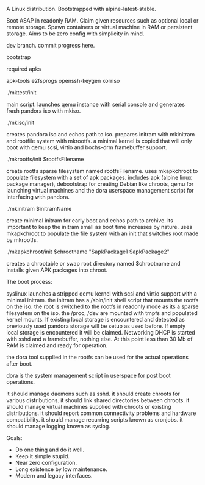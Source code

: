 A Linux distribution.
Bootstrapped with alpine-latest-stable.

Boot ASAP in readonly RAM. 
Claim given resources such as optional local or remote storage. 
Spawn containers or virtual machine in RAM or persistent storage.
Aims to be zero config with simplicity in mind.

dev branch. commit progress here.

bootstrap

required apks

apk-tools e2fsprogs openssh-keygen xorriso

./mktest/init

main script. launches qemu instance with serial console and generates fresh pandora iso with mkiso.

./mkiso/init 

creates pandora iso and echos path to iso. prepares initram with mkinitram and rootfile system with mkrootfs.
a minimal kernel is copied that will only boot with qemu scsi, virtio and bochs-drm framebuffer support.
 
./mkrootfs/init $rootfsFilename

create rootfs sparse filesystem named rootfsFilename.
uses mkapkchroot to populate filesystem with a set of apk packages. 
includes apk (alpine linux package manager), debootstrap for creating Debian like chroots, qemu for launching virtual machines
and the dora userspace management script for interfacing with pandora.

./mkinitram $initramName

create minimal initram for early boot and echos path to archive. its important to keep the initram small as boot time increases by nature.
uses mkapkchroot to populate the file system with an init that switches root made by mkrootfs.

./mkapkchroot/init $chrootname "$apkPackage1 $apkPackage2"

creates a chrootable or swap root directory named $chrootname and installs given APK packages into chroot.

The boot process:

syslinux launches a stripped qemu kernel with scsi and virtio support with a minimal initram.
the initram has a /sbin/init shell script that mounts the rootfs on the iso.
the root is switched to the rootfs in readonly mode as its a sparse filesystem on the iso. the /proc, /dev are mounted with tmpfs and populated kernel mounts.
If existing local storage is encountered and detected as previously used pandora storage will be setup as used before.
If empty local storage is encountered it will be claimed.
Networking DHCP is started with sshd and a framebuffer, nothing else. At this point less than 30 Mb of RAM is claimed and ready for operation.

the dora tool supplied in the rootfs can be used for the actual operations after boot.

dora is the system management script in userspace for post boot operations. 

it should manage daemons such as sshd.
it should create chroots for various distributions.
it should link shared directories between chroots.
it should manage virtual machines supplied with chroots or existing distributions.
it should report common connectivity problems and hardware compatibility.
it should manage recurring scripts known as cronjobs.
it should manage logging known as syslog.

Goals:

- Do one thing and do it well.
- Keep it simple stupid.
- Near zero configuration.
- Long existence by low maintenance.
- Modern and legacy interfaces.

